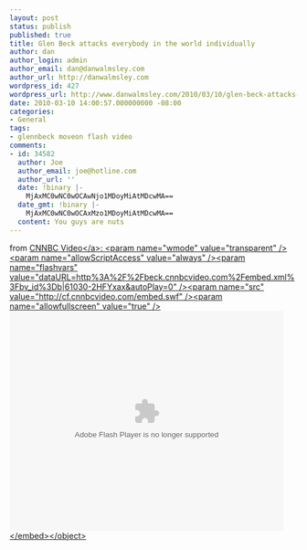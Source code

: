 ```yaml
---
layout: post
status: publish
published: true
title: Glen Beck attacks everybody in the world individually
author: dan
author_login: admin
author_email: dan@danwalmsley.com
author_url: http://danwalmsley.com
wordpress_id: 427
wordpress_url: http://www.danwalmsley.com/2010/03/10/glen-beck-attacks-everybody-in-the-world-individually/
date: 2010-03-10 14:00:57.000000000 -08:00
categories:
- General
tags:
- glennbeck moveon flash video
comments:
- id: 34582
  author: Joe
  author_email: joe@hotline.com
  author_url: ''
  date: !binary |-
    MjAxMC0wNC0wOCAwNjo1MDoyMiAtMDcwMA==
  date_gmt: !binary |-
    MjAxMC0wNC0wOCAxMzo1MDoyMiAtMDcwMA==
  content: You guys are nuts
---
```

from <a href="http:&#47;&#47;beck.cnnbcvideo.com&#47;">CNNBC Video<&#47;a>:
<object id="viralVideo" style="visibility: visible;" classid="clsid:d27cdb6e-ae6d-11cf-96b8-444553540000" width="480" height="385" codebase="http:&#47;&#47;download.macromedia.com&#47;pub&#47;shockwave&#47;cabs&#47;flash&#47;swflash.cab#version=6,0,40,0"><param name="wmode" value="transparent" &#47;><param name="allowScriptAccess" value="always" &#47;><param name="flashvars" value="dataURL=http%3A%2F%2Fbeck.cnnbcvideo.com%2Fembed.xml%3Fbv_id%3Db|61030-2HFYxax&amp;autoPlay=0" &#47;><param name="src" value="http:&#47;&#47;cf.cnnbcvideo.com&#47;embed.swf" &#47;><param name="allowfullscreen" value="true" &#47;><embed id="viralVideo" style="visibility: visible;" type="application&#47;x-shockwave-flash" width="480" height="385" src="http:&#47;&#47;cf.cnnbcvideo.com&#47;embed.swf" allowfullscreen="true" flashvars="dataURL=http%3A%2F%2Fbeck.cnnbcvideo.com%2Fembed.xml%3Fbv_id%3Db|61030-2HFYxax&amp;autoPlay=0" allowscriptaccess="always" wmode="transparent"><&#47;embed><&#47;object>
